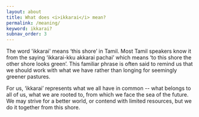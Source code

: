 ```yaml
---
layout: about
title: What does <i>ikkarai</i> mean?
permalink: /meaning/
keyword: ikkarai?
subnav_order: 3
---
```



The word 'ikkarai' means ‘this shore’ in Tamil.  Most Tamil speakers know it from the saying ‘ikkarai-kku akkarai pachai’ which means ‘to this shore the other shore looks green’. This familiar phrase is often said to remind us that we should work with what we have rather than longing for seemingly greener pastures.


<!--
But we feel the saying also challenges a certain narrative of progress — that the problems of the present can be magically erased, that we will inevitably move to a glorious future.  Rather, some of the  most uncomfortable and brutal aspects of our human history are  with us today and will be with us in the future.  All of it is here with us on this shore.-->


For us, ‘ikkarai’ represents what we all have in common -- what belongs to all of us, what we are rooted to, from which we face the sea of the future.  We may strive for a better world, or contend with limited resources, but we do it together from this shore.


<!--
‘This shore’ can be the balcony overlooking the street.  It can be the tip of your nose, or the outer rim of the galaxy. It can be where we are out of place, where we are in our place. It is simply where we are. -->
